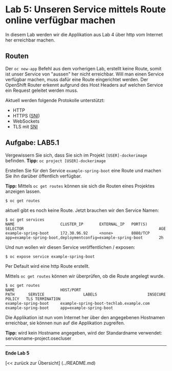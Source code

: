 # Lab 5: Unseren Service mittels Route online verfügbar machen

In diesem Lab werden wir die Applikation aus Lab 4 über http vom Internet her erreichbar machen.

## Routen

Der `oc new-app` Befehl aus dem vorherigen Lab, erstellt keine Route, somit ist unser Service von "aussen" her nicht erreichbar. Will man einen Service verfügbar machen, muss dafür eine Route eingerichtet werden. Der OpenShift Router erkennt aufgrund des Host Headers auf welchen Service ein Request geleitet werden muss.

Aktuell werden folgende Protokolle unterstützt:

- HTTP
- HTTPS ([SNI](https://en.wikipedia.org/wiki/Server_Name_Indication))
- WebSockets
- TLS mit [SNI](https://en.wikipedia.org/wiki/Server_Name_Indication)

## Aufgabe: LAB5.1

Vergewissern Sie sich, dass Sie sich im Projekt `[USER]-dockerimage` befinden. **Tipp:** `oc project [USER]-dockerimage`

Erstellen Sie für den Service `example-spring-boot` eine Route und machen Sie ihn darüber öffentlich verfügbar.

**Tipp:** Mittels `oc get routes` können sie sich die Routen eines Projektes anzeigen lassen.

```
$ oc get routes
```

aktuell gibt es noch keine Route. Jetzt brauchen wir den Service Namen:

```
$ oc get services
NAME                    CLUSTER_IP       EXTERNAL_IP   PORT(S)    SELECTOR                                                           AGE
example-spring-boot     172.30.96.92     <none>        8080/TCP   app=example-spring-boot,deploymentconfig=example-spring-boot       2h
```

Und nun wollen wir diesen Service veröffentlichen / exposen:

```
$ oc expose service example-spring-boot
```

Per Default wird eine http Route erstellt.

Mittels `oc get routes` können wir überprüfen, ob die Route angelegt wurde.

```
$ oc get routes
NAME                    HOST/PORT                                      PATH      SERVICE                 LABELS                      INSECURE POLICY   TLS TERMINATION
example-spring-boot     example-spring-boot-techlab.example.com               example-spring-boot     app=example-spring-boot
```

Die Applikation ist nun vom Internet her über den angegebenen Hostnamen erreichbar, sie können nun auf die Applikation zugreifen.

**Tipp:** wird kein Hostname angegeben, wird der Standardname verwendet: servicename-project.osecluser


---

**Ende Lab 5**

[<< zurück zur Übersicht] (../README.md)







